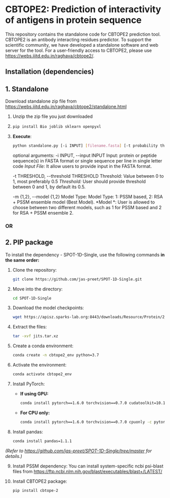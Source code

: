 # CBTOPE2: Prediction of interactivity of antigens in protein sequence

This repository contains the standalone code for CBTOPE2 prediction tool. CBTOPE2 is an antibody interacting residues predictor. To support the scientific community, we have developed a standalone software and web server for the tool. For a user-friendly access to CBTOPE2, please use https://webs.iiitd.edu.in/raghava/cbtope2/.

## Installation (dependencies)

## 1. Standalone

Download standalone zip file from https://webs.iiitd.edu.in/raghava/cbtope2/standalone.html

1. Unzip the zip file you just downloaded
   
2. ```bash
   pip install Bio joblib sklearn openpyxl
   ```
   
3. **Execute**:
   ```bash
   python standalone.py [-i INPUT] [filename.fasta] [-t probability threshold = 0.5] [-m {1,2}]
   ```

   optional arguments:
      -i INPUT, --input INPUT
                           Input: protein or peptide sequence(s) in FASTA format
                           or single sequence per line in single letter code
     *Input File:* It allow users to provide input in the FASTA format.

     -t THRESHOLD, --threshold THRESHOLD
                           Threshold: Value between 0 to 1, most preferably 0.5
     *Threshold:* User should provide threshold between 0 and 1, by default its 0.5.

     -m {1,2}, --model {1,2}
                        Model Type: Model Type: 1: PSSM based, 2: RSA + PSSM ensemble model (Best Model).
     *Model *: User is allowed to choose between two different models, such as 1 for PSSM based and 2 for RSA + PSSM ensemble 2.

### OR

## 2. PIP package

To install the dependency - SPOT-1D-Single, use the following commands **in the same order:**

1. Clone the repository:
    ```bash
    git clone https://github.com/jas-preet/SPOT-1D-Single.git
    ```

2. Move into the directory:
    ```bash
    cd SPOT-1D-Single
    ```

3. Download the model checkpoints:
    ```bash
    wget https://apisz.sparks-lab.org:8443/downloads/Resource/Protein/2_Protein_local_structure_prediction/jits.tar.xz
    ```

4. Extract the files:
    ```bash
    tar -xvf jits.tar.xz
    ```

5. Create a conda environment:
    ```bash
    conda create -n cbtope2_env python=3.7
    ```

6. Activate the environment:
    ```bash
    conda activate cbtope2_env
    ```

7. Install PyTorch:

    - **If using GPU:**
      ```bash
      conda install pytorch==1.6.0 torchvision==0.7.0 cudatoolkit=10.1 -c pytorch
      ```

    - **For CPU only:**
      ```bash
      conda install pytorch==1.6.0 torchvision==0.7.0 cpuonly -c pytorch
      ```

8. Install pandas:
    ```bash
    conda install pandas=1.1.1
    ```

*(Refer to https://github.com/jas-preet/SPOT-1D-Single/tree/master for details.)*

9. Install PSSM dependency:
    You can install system-specific ncbi psi-blast files from https://ftp.ncbi.nlm.nih.gov/blast/executables/blast+/LATEST/

10. Install CBTOPE2 package:
    ```bash
    pip install cbtope-2
    ```
